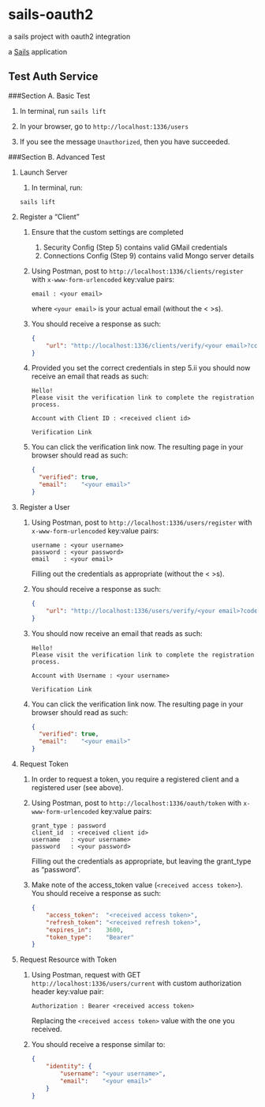 
# sails-oauth2
a sails project with oauth2 integration

a [Sails](http://sailsjs.org) application

## Test Auth Service

###Section A. Basic Test

1. In terminal, run `sails lift`

2. In your browser, go to `http://localhost:1336/users`

3. If you see the message `Unauthorized`, then you have succeeded.


###Section B. Advanced Test

1. Launch Server

    1. In terminal, run:

     ```shell
     sails lift
     ```

2. Register a “Client”

    1. Ensure that the custom settings are completed
        1. Security Config (Step 5) contains valid GMail credentials
        2. Connections Config (Step 9) contains valid Mongo server details

    2. Using Postman, post to `http://localhost:1336/clients/register` with `x-www-form-urlencoded` key:value pairs:

        ```shell
        email : <your email>
        ```

        where `<your email>` is your actual email (without the < >s).

    3. You should receive a response as such:

        ```json
        {
            "url": "http://localhost:1336/clients/verify/<your email>?code=gqjH6igH6Z89ROEoVRFmEiVYuEfEZ1kQ"
        }
        ```

    4. Provided you set the correct credentials in step 5.ii you should now receive an email that reads as such:

        ```text
        Hello!
        Please visit the verification link to complete the registration process.

        Account with Client ID : <received client id>

        Verification Link
        ```

    5. You can click the verification link now. The resulting page in your browser should read as such:

        ```json
        {
          "verified": true,
          "email":    "<your email>"
        }
        ```

3. Register a User

    1. Using Postman, post to `http://localhost:1336/users/register` with `x-www-form-urlencoded` key:value pairs:

        ```shell
        username : <your username>
        password : <your password>
        email    : <your email>
        ```

        Filling out the credentials as appropriate (without the < >s).

    2. You should receive a response as such:

        ```json
        {
            "url": "http://localhost:1336/users/verify/<your email>?code=Y087VfF3bbHmNrQaRsAfOB8srfNB0gDW"
        }
        ```

    3.  You should now receive an email that reads as such:

        ```text
        Hello!
        Please visit the verification link to complete the registration process.

        Account with Username : <your username>

        Verification Link
        ```

    4. You can click the verification link now. The resulting page in your browser should read as such:

        ```json
        {
          "verified": true,
          "email":    "<your email>"
        }
        ```

4. Request Token

    1. In order to request a token, you require a registered client and a registered user (see above).

    2. Using Postman, post to `http://localhost:1336/oauth/token` with `x-www-form-urlencoded` key:value pairs:

        ```shell
        grant_type : password
        client_id  : <received client id>
        username   : <your username>
        password   : <your password>
        ```

        Filling out the credentials as appropriate, but leaving the grant_type as “password”.

    3.  Make note of the access_token value (`<received access token>`). You should receive a response as such:

        ```json
        {
            "access_token":  "<received access token>",
            "refresh_token": "<received refresh token>",
            "expires_in":    3600,
            "token_type":    "Bearer"
        }
        ```

5. Request Resource with Token

    1. Using Postman, request with GET `http://localhost:1336/users/current` with custom authorization header key:value pair:

        ```shell
        Authorization : Bearer <received access token>
        ```

        Replacing the `<received access token>` value with the one you received.

    2.  You should receive a response similar to:

        ```json
        {
            "identity": {
                "username": "<your username>",
                "email":    "<your email>"
            }
        }
